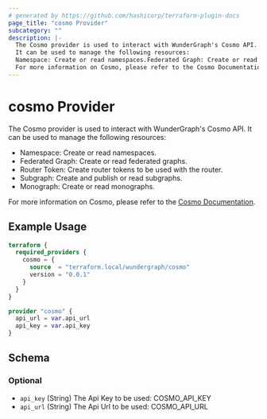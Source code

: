 ```yaml
---
# generated by https://github.com/hashicorp/terraform-plugin-docs
page_title: "cosmo Provider"
subcategory: ""
description: |-
  The Cosmo provider is used to interact with WunderGraph's Cosmo API.
  It can be used to manage the following resources:
  Namespace: Create or read namespaces.Federated Graph: Create or read federated graphs.Router Token: Create router tokens to be used with the router.Subgraph: Create and publish or read subgraphs.Monograph: Create or read monographs.
  For more information on Cosmo, please refer to the Cosmo Documentation https://cosmo-docs.wundergraph.com/.
---
```


# cosmo Provider

The Cosmo provider is used to interact with WunderGraph's Cosmo API.
It can be used to manage the following resources:

- Namespace: Create or read namespaces.
- Federated Graph: Create or read federated graphs.
- Router Token: Create router tokens to be used with the router. 
- Subgraph: Create and publish or read subgraphs.
- Monograph: Create or read monographs.

For more information on Cosmo, please refer to the [Cosmo Documentation](https://cosmo-docs.wundergraph.com/).

## Example Usage

```terraform
terraform {
  required_providers {
    cosmo = {
      source  = "terraform.local/wundergraph/cosmo"
      version = "0.0.1"
    }
  }
}

provider "cosmo" {
  api_url = var.api_url
  api_key = var.api_key
}
```

<!-- schema generated by tfplugindocs -->
## Schema

### Optional

- `api_key` (String) The Api Key to be used: COSMO_API_KEY
- `api_url` (String) The Api Url to be used: COSMO_API_URL
